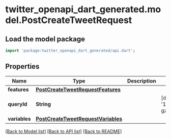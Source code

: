 # twitter_openapi_dart_generated.model.PostCreateTweetRequest

## Load the model package
```dart
import 'package:twitter_openapi_dart_generated/api.dart';
```

## Properties
Name | Type | Description | Notes
------------ | ------------- | ------------- | -------------
**features** | [**PostCreateTweetRequestFeatures**](PostCreateTweetRequestFeatures.md) |  | 
**queryId** | **String** |  | [default to '1RyAhNwby-gzGCRVsMxKbQ']
**variables** | [**PostCreateTweetRequestVariables**](PostCreateTweetRequestVariables.md) |  | 

[[Back to Model list]](../README.md#documentation-for-models) [[Back to API list]](../README.md#documentation-for-api-endpoints) [[Back to README]](../README.md)



